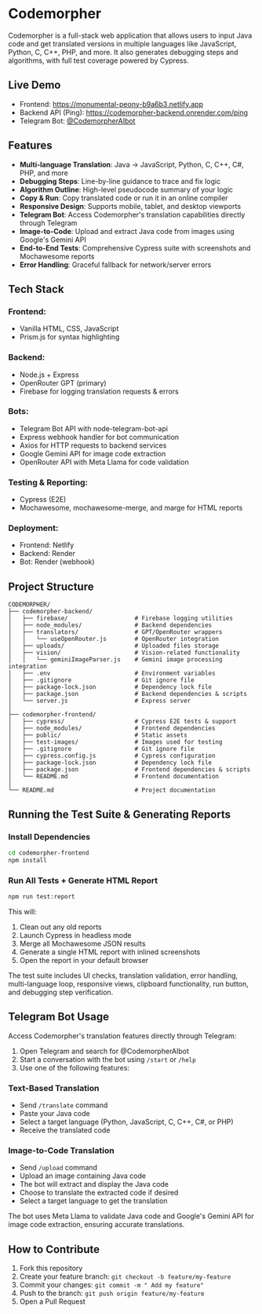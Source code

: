 # Codemorpher

Codemorpher is a full-stack web application that allows users to input Java code and get translated versions in multiple languages like JavaScript, Python, C, C++, PHP, and more. It also generates debugging steps and algorithms, with full test coverage powered by Cypress.

## Live Demo

- Frontend: https://monumental-peony-b9a6b3.netlify.app
- Backend API (Ping): https://codemorpher-backend.onrender.com/ping
- Telegram Bot: [@CodemorpherAIbot](https://t.me/CodemorpherAIbot)

## Features

-  **Multi-language Translation**: Java → JavaScript, Python, C, C++, C#, PHP, and more  
-  **Debugging Steps**: Line-by-line guidance to trace and fix logic  
-  **Algorithm Outline**: High-level pseudocode summary of your logic  
-  **Copy & Run**: Copy translated code or run it in an online compiler  
-  **Responsive Design**: Supports mobile, tablet, and desktop viewports  
-  **Telegram Bot**: Access Codemorpher's translation capabilities directly through Telegram
-  **Image-to-Code**: Upload and extract Java code from images using Google's Gemini API
-  **End-to-End Tests**: Comprehensive Cypress suite with screenshots and Mochawesome reports  
-  **Error Handling**: Graceful fallback for network/server errors

##  Tech Stack

### Frontend:
- Vanilla HTML, CSS, JavaScript  
- Prism.js for syntax highlighting

### Backend:
- Node.js + Express  
- OpenRouter GPT (primary) 
- Firebase for logging translation requests & errors

### Bots:
- Telegram Bot API with node-telegram-bot-api
- Express webhook handler for bot communication
- Axios for HTTP requests to backend services
- Google Gemini API for image code extraction
- OpenRouter API with Meta Llama for code validation

### Testing & Reporting:
- Cypress (E2E)  
- Mochawesome, mochawesome-merge, and marge for HTML reports

### Deployment:
- Frontend: Netlify  
- Backend: Render
- Bot: Render (webhook)

##  Project Structure

```
CODEMORPHER/
├── codemorpher-backend/
│   ├── firebase/                   # Firebase logging utilities
│   ├── node_modules/               # Backend dependencies
│   ├── translators/                # GPT/OpenRouter wrappers
│   │   └── useOpenRouter.js        # OpenRouter integration
│   ├── uploads/                    # Uploaded files storage
│   ├── vision/                     # Vision-related functionality
│   │   └── geminiImageParser.js    # Gemini image processing integration
│   ├── .env                        # Environment variables
│   ├── .gitignore                  # Git ignore file
│   ├── package-lock.json           # Dependency lock file
│   ├── package.json                # Backend dependencies & scripts
│   └── server.js                   # Express server
│
├── codemorpher-frontend/
│   ├── cypress/                    # Cypress E2E tests & support
│   ├── node_modules/               # Frontend dependencies
│   ├── public/                     # Static assets
│   ├── test-images/                # Images used for testing
│   ├── .gitignore                  # Git ignore file
│   ├── cypress.config.js           # Cypress configuration
│   ├── package-lock.json           # Dependency lock file
│   ├── package.json                # Frontend dependencies & scripts
│   └── README.md                   # Frontend documentation
│
└── README.md                       # Project documentation
```

##  Running the Test Suite & Generating Reports

### Install Dependencies
```bash
cd codemorpher-frontend
npm install
```

### Run All Tests + Generate HTML Report
```bash
npm run test:report
```

This will:

1. Clean out any old reports
2. Launch Cypress in headless mode
3. Merge all Mochawesome JSON results
4. Generate a single HTML report with inlined screenshots
5. Open the report in your default browser

The test suite includes UI checks, translation validation, error handling, multi-language loop, responsive views, clipboard functionality, run button, and debugging step verification.

##  Telegram Bot Usage

Access Codemorpher's translation features directly through Telegram:

1. Open Telegram and search for @CodemorpherAIbot
2. Start a conversation with the bot using `/start` or `/help`
3. Use one of the following features:

### Text-Based Translation
- Send `/translate` command
- Paste your Java code
- Select a target language (Python, JavaScript, C, C++, C#, or PHP)
- Receive the translated code

### Image-to-Code Translation
- Send `/upload` command
- Upload an image containing Java code
- The bot will extract and display the Java code
- Choose to translate the extracted code if desired
- Select a target language to get the translation

The bot uses Meta Llama to validate Java code and Google's Gemini API for image code extraction, ensuring accurate translations.

##  How to Contribute

1. Fork this repository
2. Create your feature branch: `git checkout -b feature/my-feature`
3. Commit your changes: `git commit -m " Add my feature"`
4. Push to the branch: `git push origin feature/my-feature`
5. Open a Pull Request 
